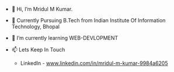 - 👋 Hi, I’m Mridul M Kumar.
- 📖 Currently Pursuing B.Tech from Indian Institute Of Information Technology, Bhopal
- 🌱 I’m currently learning WEB-DEVLOPMENT

- 📫 Lets Keep In Touch 
    - LinkedIn - www.linkedin.com/in/mridul-m-kumar-9984a6205

<!---
mridul0703/mridul0703 is a ✨ special ✨ repository because its `README.md` (this file) appears on your GitHub profile.
You can click the Preview link to take a look at your changes.
--->
